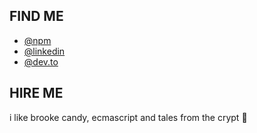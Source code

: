 ## FIND ME

- [@npm](https://npm.com/~moimikey)
- [@linkedin](https://linkedin.com/in/mshertzberg)
- [@dev.to](https://dev.to/moimikey)

## HIRE ME

i like brooke candy, ecmascript and tales from the crypt 💩
